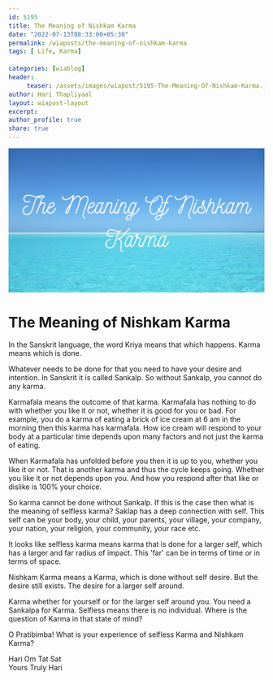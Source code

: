 ```yaml
--- 
id: 5195 
title: The Meaning of Nishkam Karma
date: "2022-07-13T08:33:00+05:30"
permalink: /wiaposts/the-meaning-of-nishkam-karma
tags: [ Life, Karma]    

categories: [wiablog] 
header:
     teaser: /assets/images/wiapost/5195-The-Meaning-Of-Nishkam-Karma.jpg
author: Hari Thapliyaal 
layout: wiapost-layout
excerpt:  
author_profile: true 
share: true 
---
```


![The Meaning of Nishkam Karma](/assets/images/wiapost/5195-The-Meaning-Of-Nishkam-Karma.jpg)    
   
# The Meaning of Nishkam Karma   
   
In the Sanskrit language, the word Kriya means that which happens. Karma means which is done.    
    
Whatever needs to be done for that you need to have your desire and intention. In Sanskrit it is called Sankalp. So without Sankalp, you cannot do any karma.    
    
Karmafala means the outcome of that karma. Karmafala has nothing to do with whether you like it or not, whether it is good for you or bad. For example, you do a karma of eating a brick of ice cream at 6 am in the morning then this karma has karmafala. How ice cream will respond to your body at a particular time depends upon many factors and not just the karma of eating.    
    
When Karmafala has unfolded before you then it is up to you, whether you like it or not. That is another karma and thus the cycle keeps going. Whether you like it or not depends upon you. And how you respond after that like or dislike is 100% your choice.    
    
So karma cannot be done without Sankalp. If this is the case then what is the meaning of selfless karma? Saklap has a deep connection with self. This self can be your body, your child, your parents, your village, your company, your nation, your religion, your community, your race etc.    
    
It looks like selfless karma means karma that is done for a larger self, which has a larger and far radius of impact. This 'far' can be in terms of time or in terms of space.    
    
Nishkam Karma means a Karma, which is done without self desire. But the desire still exists. The desire for a larger self around.    
    
Karma whether for yourself or for the larger self around you. You need a Sankalpa for Karma. Selfless means there is no individual. Where is the question of Karma in that state of mind?    
    
O Pratibimba! What is your experience of selfless Karma and Nishkam Karma?    
    
Hari Om Tat Sat     
Yours Truly Hari    
